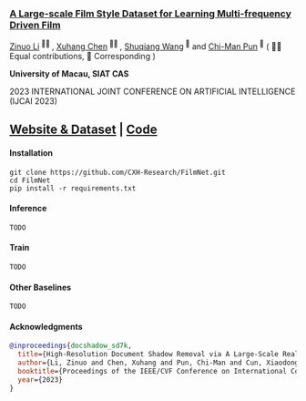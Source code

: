 ### [A Large-scale Film Style Dataset for Learning Multi-frequency Driven Film](https://arxiv.org/abs/2301.08880)

<div>
<span class="author-block">
  <a href='https://zinuoli.github.io/'>Zinuo Li</a><sup> 👨‍💻‍ </sup>
</span>,
  <span class="author-block">
    <a href='https://cxh.netlify.app/'> Xuhang Chen</a><sup> 👨‍💻‍ </sup>
  </span>,
  <span class="author-block">
    <a href="https://people.ucas.edu.cn/~wangshuqiang?language=en" target="_blank">Shuqiang Wang</a><sup> 📮</sup>
  </span> and
  <span class="author-block">
  <a href="https://www.cis.um.edu.mo/~cmpun/" target="_blank">Chi-Man Pun</a><sup> 📮</sup>
</span>
  ( 👨‍💻‍ Equal contributions, 📮 Corresponding )
  </div>

<b>University of Macau, SIAT CAS</b>

2023 INTERNATIONAL JOINT CONFERENCE ON ARTIFICIAL INTELLIGENCE (IJCAI 2023)

[Website & Dataset](https://cxh-research.github.io/FilmNet/) | [Code](https://github.com/CXH-Research/FilmNet)
---

#### Installation
```
git clone https://github.com/CXH-Research/FilmNet.git
cd FilmNet
pip install -r requirements.txt
```

#### Inference
```
TODO
```

#### Train
```
TODO
```


#### Other Baselines
```
TODO
```

#### Acknowledgments

```bib
@inproceedings{docshadow_sd7k,
  title={High-Resolution Document Shadow Removal via A Large-Scale Real-World Dataset and A Frequency-Aware Shadow Erasing Net},
  author={Li, Zinuo and Chen, Xuhang and Pun, Chi-Man and Cun, Xiaodong},
  booktitle={Proceedings of the IEEE/CVF Conference on International Conference on Computer Vision},
  year={2023}
}

```


